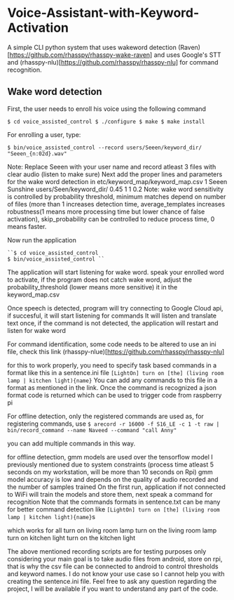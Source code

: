 # Voice-Assistant-with-Keyword-Activation
A simple CLI python system that uses wakeword detection (Raven)[https://github.com/rhasspy/rhasspy-wake-raven] and uses Google's STT and (rhasspy-nlu)[https://github.com/rhasspy/rhasspy-nlu] for command recognition.

## Wake word detection
First, the user needs to enroll his voice using the following command

``$ cd voice_assisted_control
$ ./configure
$ make
$ make install``

For enrolling a user, type:

``$ bin/voice_assisted_control --record users/Seeen/keyword_dir/ "Seeen_{n:02d}.wav"``
	
Note: Replace Seeen with your user name and record atleast 3 files with clear audio (listen to make sure)
Next add the proper lines and parameters for the wake word detection in etc/keyword_map/keyword_map.csv
	1 Seeen	 Sunshine	users/Seen/keyword_dir/	0.45	1	1	0.2
	Note: wake word sensitivity is controlled by probability threshold, minimum matches depend on number of files
	(more than 1 increases detection time, average_templates increases robustness(1 means more processing time but 
	lower chance of false activation), skip_probability can be controlled to reduce process time, 0 means faster.

Now run the application

	``$ cd voice_assisted_control 
	$ bin/voice_assisted_control ``

The application will start listening for wake word. speak your enrolled word to activate, if the program does not catch wake word,
adjust the probability_threshold (lower means more sensitive) it in the keyword_map.csv

Once speech is detected, program will try connecting to Google Cloud api, if succesful, it will start listening for commands
It will listen and translate text once, if the command is not detected, the application will restart and listen for wake word

For command identification, some code needs to be altered to use an ini file, check this link
	 (rhasspy-nlue)[https://github.com/rhasspy/rhasspy-nlu]

for this to work properly, you need to specify task based commands in a format like this in a sentence.ini file
    ``[LightOn]
	turn on [the] (living room lamp | kitchen light){name}``
You can add any commands to this file in a format as mentioned in the link. Once the command is recognized
a json format code is returned which can be used to trigger code from raspberry pi


For offline detection, only the registered commands are used as, for registering commands, use 
	``$ arecord -r 16000 -f S16_LE -c 1 -t raw | bin/record_command --name Naveed --command "call Anny"``

you can add multiple commands in this way.

for offline detection, gmm models are used over the tensorflow model I previously mentioned due to system constraints
(process time atleast 5 seconds on my workstation, will be more than 10 seconds on Rpi)
gmm model accuracy is low and depends on the quality of audio recorded and the number of samples trained
On the first run, application if not connected to WiFi will train the models and store them, next speak a command for recognition
Note that the commands formats in sentence.txt can be many for better command detection
like 
	``[LightOn]
	turn on [the] (living room lamp | kitchen light){name}``s

which works for all
	turn on living room lamp
 	turn on the living room lamp
	turn on kitchen light
	turn on the kitchen light

The above mentioned recording scripts are for testing purposes only considering your main goal is to take audio files from android, 
store on rpi, that is why the csv file can be connected to android to control thresholds and keyword names. I do not know your use
case so I cannot help you with creating the sentence.ini file. Feel free to ask any question regarding the project, I will be available
if you want to understand any part of the code.

